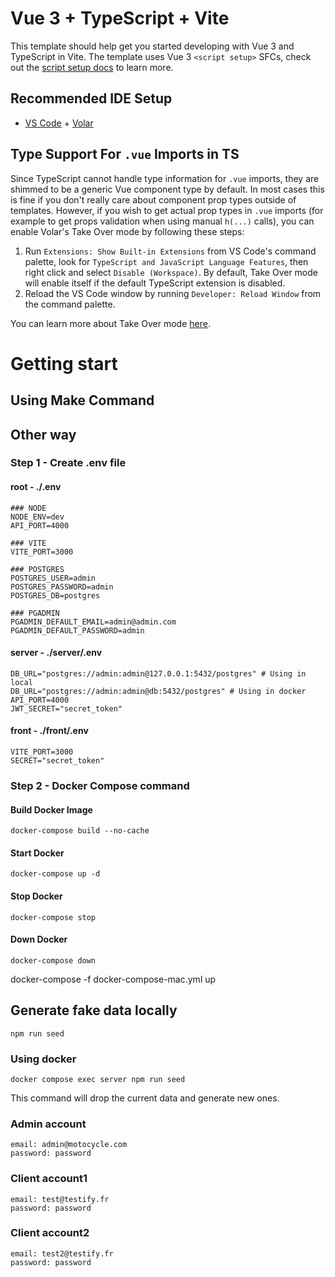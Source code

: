 # Vue 3 + TypeScript + Vite

This template should help get you started developing with Vue 3 and TypeScript in Vite. The template uses Vue 3 `<script setup>` SFCs, check out the [script setup docs](https://v3.vuejs.org/api/sfc-script-setup.html#sfc-script-setup) to learn more.

## Recommended IDE Setup

- [VS Code](https://code.visualstudio.com/) + [Volar](https://marketplace.visualstudio.com/items?itemName=Vue.volar)

## Type Support For `.vue` Imports in TS

Since TypeScript cannot handle type information for `.vue` imports, they are shimmed to be a generic Vue component type by default. In most cases this is fine if you don't really care about component prop types outside of templates. However, if you wish to get actual prop types in `.vue` imports (for example to get props validation when using manual `h(...)` calls), you can enable Volar's Take Over mode by following these steps:

1. Run `Extensions: Show Built-in Extensions` from VS Code's command palette, look for `TypeScript and JavaScript Language Features`, then right click and select `Disable (Workspace)`. By default, Take Over mode will enable itself if the default TypeScript extension is disabled.
2. Reload the VS Code window by running `Developer: Reload Window` from the command palette.

You can learn more about Take Over mode [here](https://github.com/johnsoncodehk/volar/discussions/471).

# Getting start

## Using Make Command

## Other way

### Step 1 - Create .env file

#### root - ./.env

```text
### NODE
NODE_ENV=dev
API_PORT=4000

### VITE
VITE_PORT=3000

### POSTGRES
POSTGRES_USER=admin
POSTGRES_PASSWORD=admin
POSTGRES_DB=postgres

### PGADMIN
PGADMIN_DEFAULT_EMAIL=admin@admin.com
PGADMIN_DEFAULT_PASSWORD=admin
```
#### server - ./server/.env 

```text
DB_URL="postgres://admin:admin@127.0.0.1:5432/postgres" # Using in local
DB_URL="postgres://admin:admin@db:5432/postgres" # Using in docker
API_PORT=4000
JWT_SECRET="secret_token"
```

#### front - ./front/.env

```text
VITE_PORT=3000
SECRET="secret_token"
```

### Step 2 - Docker Compose command

#### Build Docker Image
`docker-compose build --no-cache`

#### Start Docker
`docker-compose up -d`

#### Stop Docker
`docker-compose stop`

#### Down Docker
`docker-compose down`

docker-compose -f docker-compose-mac.yml up

## Generate fake data locally
`npm run seed`
### Using docker
`docker compose exec server npm run seed`

This command will drop the current data and generate new ones. 

### Admin account
```text
email: admin@motocycle.com
password: password
```
### Client account1
```text
email: test@testify.fr
password: password
```

### Client account2
```text
email: test2@testify.fr
password: password
```